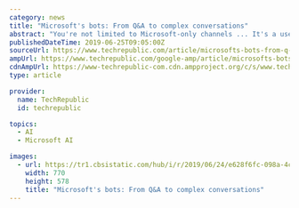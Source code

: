 ```yaml
---
category: news
title: "Microsoft's bots: From Q&A to complex conversations"
abstract: "You're not limited to Microsoft-only channels ... It's a useful tool for building and running basic help bots, using FAQs to train the underlying cognitive services. The new release now supports multi-turn conversations, with the ability to respond ..."
publishedDateTime: 2019-06-25T09:05:00Z
sourceUrl: https://www.techrepublic.com/article/microsofts-bots-from-q-a-to-complex-conversations/
ampUrl: https://www.techrepublic.com/google-amp/article/microsofts-bots-from-q-a-to-complex-conversations/
cdnAmpUrl: https://www-techrepublic-com.cdn.ampproject.org/c/s/www.techrepublic.com/google-amp/article/microsofts-bots-from-q-a-to-complex-conversations/
type: article

provider:
  name: TechRepublic
  id: techrepublic

topics:
  - AI
  - Microsoft AI

images:
  - url: https://tr1.cbsistatic.com/hub/i/r/2019/06/24/e628f6fc-098a-4c29-a848-4dd5c960b122/thumbnail/770x578/8164cebdf365c0308c908b293b7dc0dd/microsoft-bots-thumb.jpg
    width: 770
    height: 578
    title: "Microsoft's bots: From Q&A to complex conversations"
---
```

